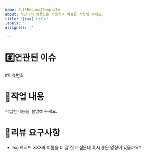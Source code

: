 ```yaml
---
name: PullRequestTemplate
about: 해당 PR 템플릿을 사용하여 이슈를 작성해 주세요.
title: "[tag] title"
labels: ''
assignees: ''

---
```


# #️⃣연관된 이슈
#이슈번호

# 📄작업 내용
작업한 내용을 설명해 주세요.

# 💬리뷰 요구사항
- ex) 메서드 XXX의 이름을 더 잘 짓고 싶은데 혹시 좋은 명칭이 있을까요?
